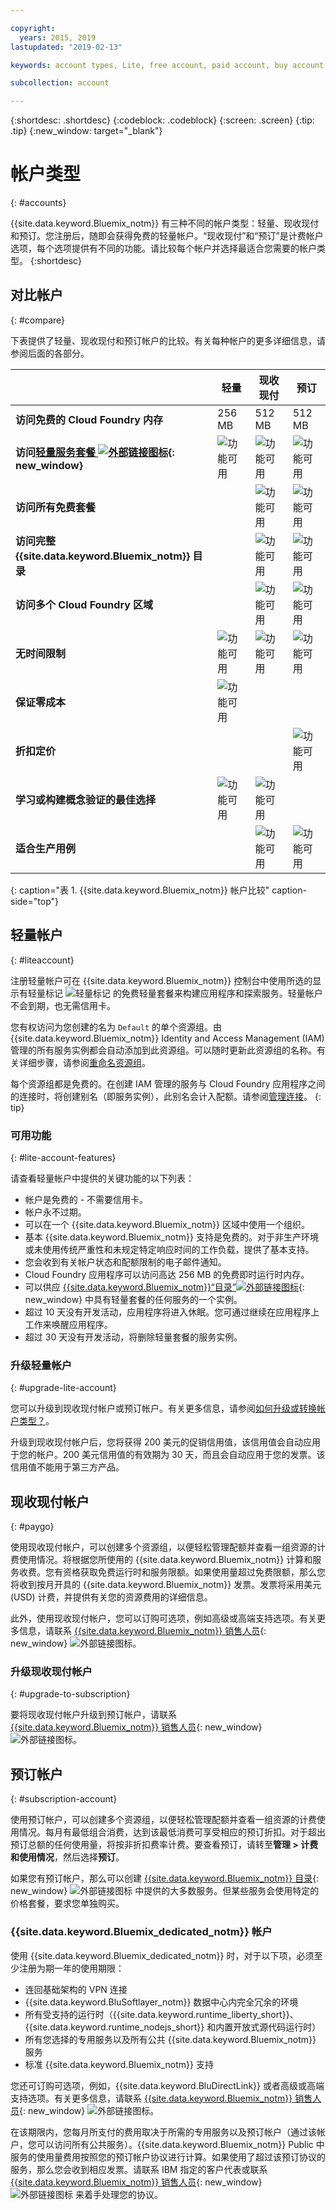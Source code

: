 ```yaml
---

copyright:
  years: 2015, 2019
lastupdated: "2019-02-13"

keywords: account types, Lite, free account, paid account, buy account, account difference, compare account

subcollection: account

---
```


{:shortdesc: .shortdesc}
{:codeblock: .codeblock}
{:screen: .screen}
{:tip: .tip}
{:new_window: target="_blank"}

# 帐户类型
{: #accounts}

{{site.data.keyword.Bluemix_notm}} 有三种不同的帐户类型：轻量、现收现付和预订。您注册后，随即会获得免费的轻量帐户。“现收现付”和“预订”是计费帐户选项，每个选项提供有不同的功能。请比较每个帐户并选择最适合您需要的帐户类型。
{:shortdesc}


## 对比帐户
{: #compare}

下表提供了轻量、现收现付和预订帐户的比较。有关每种帐户的更多详细信息，请参阅后面的各部分。

|                                         |轻量|现收现付|预订|
|-----------------------------------------|--------------------|--------------------|--------------------|
|**访问免费的 Cloud Foundry 内存**|256 MB|512 MB|512 MB|
|**访问[轻量服务套餐 ![外部链接图标](../icons/launch-glyph.svg "外部链接图标")](https://{DomainName}/catalog/?search=label:lite){: new_window}**| ![功能可用](../icons/icon_enabled.svg) | ![功能可用](../icons/icon_enabled.svg) | ![功能可用](../icons/icon_enabled.svg) |
|**访问所有免费套餐**|                    | ![功能可用](../icons/icon_enabled.svg) | ![功能可用](../icons/icon_enabled.svg) |
|**访问完整 {{site.data.keyword.Bluemix_notm}} 目录**|  | ![功能可用](../icons/icon_enabled.svg) | ![功能可用](../icons/icon_enabled.svg) |
|**访问多个 Cloud Foundry 区域**|               | ![功能可用](../icons/icon_enabled.svg) | ![功能可用](../icons/icon_enabled.svg) |
|**无时间限制**| ![功能可用](../icons/icon_enabled.svg) | ![功能可用](../icons/icon_enabled.svg) | ![功能可用](../icons/icon_enabled.svg) |
|**保证零成本**| ![功能可用](../icons/icon_enabled.svg) |  |         |
|**折扣定价**|                    |                    | ![功能可用](../icons/icon_enabled.svg) |
|**学习或构建概念验证的最佳选择**| ![功能可用](../icons/icon_enabled.svg) | ![功能可用](../icons/icon_enabled.svg) |  |
|**适合生产用例**|                    | ![功能可用](../icons/icon_enabled.svg) | ![功能可用](../icons/icon_enabled.svg) |
{: caption="表 1. {{site.data.keyword.Bluemix_notm}} 帐户比较" caption-side="top"}


## 轻量帐户
{: #liteaccount}

注册轻量帐户可在 {{site.data.keyword.Bluemix_notm}} 控制台中使用所选的显示有轻量标记 ![轻量标记](../icons/Lite.svg) 的免费轻量套餐来构建应用程序和探索服务。轻量帐户不会到期，也无需信用卡。

您有权访问为您创建的名为 `Default` 的单个资源组。由 {{site.data.keyword.Bluemix_notm}} Identity and Access Management (IAM) 管理的所有服务实例都会自动添加到此资源组。可以随时更新此资源组的名称。有关详细步骤，请参阅[重命名资源组](/docs/resources?topic=resources-rgs#rename_rgs)。

每个资源组都是免费的。在创建 IAM 管理的服务与 Cloud Foundry 应用程序之间的连接时，将创建别名（即服务实例），此别名会计入配额。请参阅[管理连接](/docs/resources?topic=resources-connect_app)。
{: tip}

### 可用功能
{: #lite-account-features}

请查看轻量帐户中提供的关键功能的以下列表：

   * 帐户是免费的 - 不需要信用卡。
   * 帐户永不过期。
   * 可以在一个 {{site.data.keyword.Bluemix_notm}} 区域中使用一个组织。
   * 基本 {{site.data.keyword.Bluemix_notm}} 支持是免费的。对于非生产环境或未使用传统严重性和未规定特定响应时间的工作负载，提供了基本支持。
   * 您会收到有关帐户状态和配额限制的电子邮件通知。
   * Cloud Foundry 应用程序可以访问高达 256 MB 的免费即时运行时内存。
   * 可以供应 [{{site.data.keyword.Bluemix_notm}}“目录”![外部链接图标](../icons/launch-glyph.svg "外部链接图标")](https://cloud.ibm.com/catalog/?search=label:lite%20lite){: new_window} 中具有轻量套餐的任何服务的一个实例。
   * 超过 10 天没有开发活动，应用程序将进入休眠。您可通过继续在应用程序上工作来唤醒应用程序。
   * 超过 30 天没有开发活动，将删除轻量套餐的服务实例。

### 升级轻量帐户
{: #upgrade-lite-account}

您可以升级到现收现付帐户或预订帐户。有关更多信息，请参阅[如何升级或转换帐户类型？](/docs/account?topic=account-changeacct)。

升级到现收现付帐户后，您将获得 200 美元的促销信用值，该信用值会自动应用于您的帐户。200 美元信用值的有效期为 30 天，而且会自动应用于您的发票。该信用值不能用于第三方产品。

## 现收现付帐户
{: #paygo}

使用现收现付帐户，可以创建多个资源组，以便轻松管理配额并查看一组资源的计费使用情况。将根据您所使用的 {{site.data.keyword.Bluemix_notm}} 计算和服务收费。您有资格获取免费运行时和服务限额。如果使用量超过免费限额，那么您将收到按月开具的 {{site.data.keyword.Bluemix_notm}} 发票。发票将采用美元 (USD) 计费，并提供有关您的资源费用的详细信息。

此外，使用现收现付帐户，您可以订购可选项，例如高级或高端支持选项。有关更多信息，请联系 [{{site.data.keyword.Bluemix_notm}} 销售人员](https://www.ibm.com/cloud-computing/bluemix/contact-us){: new_window} ![外部链接图标](../icons/launch-glyph.svg)。


### 升级现收现付帐户
{: #upgrade-to-subscription}

要将现收现付帐户升级到预订帐户，请联系 [{{site.data.keyword.Bluemix_notm}} 销售人员](https://www.ibm.com/cloud-computing/bluemix/contact-us){: new_window} ![外部链接图标](../icons/launch-glyph.svg "外部链接图标")。

## 预订帐户
{: #subscription-account}

使用预订帐户，可以创建多个资源组，以便轻松管理配额并查看一组资源的计费使用情况。每月有最低组合消费，达到该最低消费可享受相应的预订折扣。对于超出预订总额的任何使用量，将按非折扣费率计费。要查看预订，请转至**管理 > 计费和使用情况**，然后选择**预订**。

如果您有预订帐户，那么可以创建 [{{site.data.keyword.Bluemix_notm}} 目录](https://cloud.ibm.com/catalog/){: new_window} ![外部链接图标](../icons/launch-glyph.svg "外部链接图标") 中提供的大多数服务。但某些服务会使用特定的价格套餐，要求您单独购买。

### {{site.data.keyword.Bluemix_dedicated_notm}} 帐户
使用 {{site.data.keyword.Bluemix_dedicated_notm}} 时，对于以下项，必须至少注册为期一年的使用期限：

   * 连回基础架构的 VPN 连接
   * {{site.data.keyword.BluSoftlayer_notm}} 数据中心内完全冗余的环境
   * 所有受支持的运行时（{{site.data.keyword.runtime_liberty_short}}、{{site.data.keyword.runtime_nodejs_short}} 和内置开放式源代码运行时）
   * 所有您选择的专用服务以及所有公共 {{site.data.keyword.Bluemix_notm}} 服务
   * 标准 {{site.data.keyword.Bluemix_notm}} 支持

您还可订购可选项，例如，{{site.data.keyword.BluDirectLink}} 或者高级或高端支持选项。有关更多信息，请联系 [{{site.data.keyword.Bluemix_notm}} 销售人员](https://www.ibm.com/cloud-computing/bluemix/contact-us){: new_window} ![外部链接图标](../icons/launch-glyph.svg)。

在该期限内，您每月所支付的费用取决于所需的专用服务以及预订帐户（通过该帐户，您可以访问所有公共服务）。{{site.data.keyword.Bluemix_notm}} Public 中服务的使用量费用按照您的预订帐户协议进行计算。如果使用了超过该预订协议的服务，那么您会收到相应发票。请联系 IBM 指定的客户代表或联系 [{{site.data.keyword.Bluemix_notm}} 销售人员](https://www.ibm.com/cloud-computing/bluemix/contact-us){: new_window} ![外部链接图标](../icons/launch-glyph.svg) 来着手处理您的协议。
